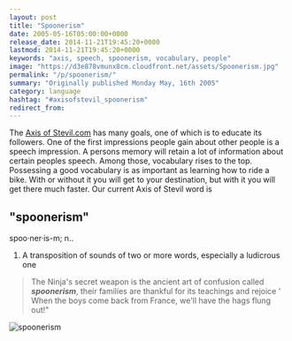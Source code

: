 ```yaml
---
layout: post
title: "Spoonerism"
date: 2005-05-16T05:00:00+0000
release_date: 2014-11-21T19:45:20+0000
lastmod: 2014-11-21T19:45:20+0000
keywords: "axis, speech, spoonerism, vocabulary, people"
image: "https://d3e878vmunx8cm.cloudfront.net/assets/Spoonerism.jpg"
permalink: "/p/spoonerism/"
summary: "Originally published Monday May, 16th 2005"
category: language
hashtag: "#axisofstevil_spoonerism"
redirect_from:
---
```


[id_1]: https://d3e878vmunx8cm.cloudfront.net/assets/Spoonerism.jpg "spoonerism"
The [Axis of Stevil.com](/ "Axis of Stevil.com") has many goals, one of which is to educate its followers. One of the first impressions people gain about other people is a speech impression. A persons memory will retain a lot of information about certain peoples speech. Among those, vocabulary rises to the top. Possessing a good vocabulary is as important as learning how to ride a bike. With or without it you will get to your destination, but with it you will get there much faster. Our current Axis of Stevil word is

## "spoonerism" ##

spoo·ner·is-m; n..

1. A transposition of sounds of two or more words, especially a ludicrous one
 
> The Ninja's secret weapon is the ancient art of confusion called ***spoonerism***, their families are thankful for its teachings and rejoice ' When the boys come back from France, we'll have the hags flung out!"

![spoonerism][id_1]
